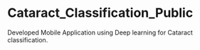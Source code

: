 # Cataract_Classification_Public
Developed Mobile Application using Deep learning for Cataract classification. 
